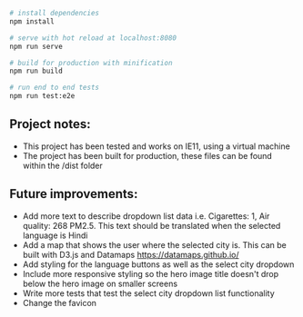 ``` bash
# install dependencies
npm install

# serve with hot reload at localhost:8080
npm run serve

# build for production with minification
npm run build

# run end to end tests
npm run test:e2e
```

## Project notes:
- This project has been tested and works on IE11, using a virtual machine
- The project has been built for production, these files can be found within the /dist folder

## Future improvements:
- Add more text to describe dropdown list data i.e. Cigarettes: 1, Air quality: 268 PM2.5. This text should be translated when the selected language is Hindi
- Add a map that shows the user where the selected city is. This can be built with D3.js and Datamaps https://datamaps.github.io/
- Add styling for the language buttons as well as the select city dropdown
- Include more responsive styling so the hero image title doesn't drop below the hero image on smaller screens
- Write more tests that test the select city dropdown list functionality
- Change the favicon
